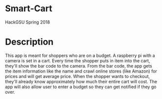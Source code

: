 # Smart-Cart
HackGSU Spring 2018

# Description
This app is meant for shoppers who are on a budget. A raspberry pi with a camera is set in a cart. Every time the shopper puts in item into the cart, they'll show the bar code to the camera. From the bar code, the app gets the item information like the name and crawl online stores (like Amazon) for prices and will get average price. When the shopper wants to checkout, they'll already know approximately how much their entire cart will cost. The app will also allow user to enter a budget so they can get notified if they go over.
